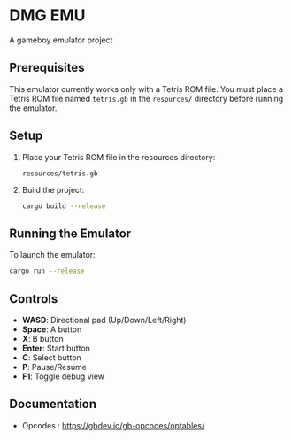 # DMG EMU

A gameboy emulator project

## Prerequisites

This emulator currently works only with a Tetris ROM file. You must place a Tetris ROM file named `tetris.gb` in the `resources/` directory before running the emulator.

## Setup

1. Place your Tetris ROM file in the resources directory:
   ```
   resources/tetris.gb
   ```

2. Build the project:
   ```bash
   cargo build --release
   ```

## Running the Emulator

To launch the emulator:
```bash
cargo run --release
```

## Controls

- **WASD**: Directional pad (Up/Down/Left/Right)
- **Space**: A button
- **X**: B button
- **Enter**: Start button
- **C**: Select button
- **P**: Pause/Resume
- **F1**: Toggle debug view

## Documentation

- Opcodes : https://gbdev.io/gb-opcodes/optables/
